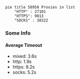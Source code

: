
```mermaid
pie title 58958 Proxies in list
    "HTTP" : 27101
    "HTTPS": 9013
    "SOCKS" : 30322
```

### Some Info
#### Average Timeout

- mixed: 3.6s
- http: 1.9s
- https: 8.2s
- socks: 5.2s